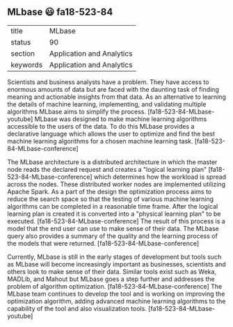 ## MLbase :smiley: fa18-523-84


|          |                           |
| -------- | ------------------------- |
| title    | MLbase                    | 
| status   | 90                        |
| section  | Application and Analytics |
| keywords | Application and Analytics |


Scientists and business analysts have a problem.  They have access to enormous amounts of data but are faced with the daunting task of finding meaning and actionable insights from that data.  As an alternative to learning the details of machine learning, implementing, and validating multiple algorithms MLbase aims to simplify the process. [fa18-523-84-MLbase-youtube]  MLbase was designed to make machine learning algorithms accessible to the users of the data.  To do this MLbase provides a declarative language which allows the user to optimize and find the best machine learning algorithms for a chosen machine learning task. [fa18-523-84-MLbase-conference]  

The MLbase architecture is a distributed architecture in which the master node reads the declared request and creates a "logical learning plan" [fa18-523-84-MLbase-conference] which determines how the workload is spread across the nodes.  These distributed worker nodes are implemented utilizing Apache Spark.  As a part of the design the optimization process aims to reduce the search space so that the testing of various machine learning algorithms can be completed in a reasonable time frame.  After the logical learning plan is created it is converted into a "physical learning plan" to be executed. [fa18-523-84-MLbase-conference] The result of this process is a model that the end user can use to make sense of their data.  The MLbase query also provides a summary of the quality and the learning process of the models that were returned. [fa18-523-84-MLbase-conference]  

Currently, MLbase is still in the early stages of development but tools such as MLbase will become increasingly important as businesses, scientists and others look to make sense of their data.  Similar tools exist such as Weka, MADLib, and Mahout but MLbase goes a step further and addresses the problem of algorithm optimization.  [fa18-523-84-MLbase-conference]  The MLbase team continues to develop the tool and is working on improving the optimization algorithm, adding advanced machine learning algorithms to the capability of the tool and also visualization tools.  [fa18-523-84-MLbase-youtube]
  
